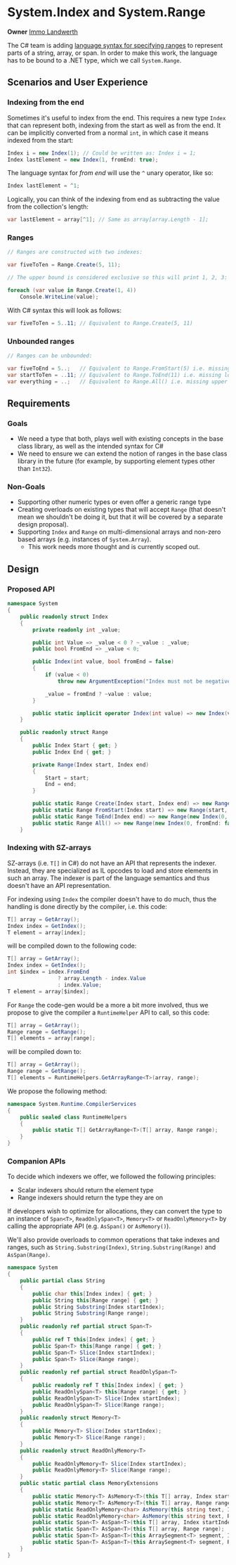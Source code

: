 # System.Index and System.Range

**Owner** [Immo Landwerth](https://github.com/terrajobst)

The C# team is adding [language syntax for specifying ranges][csharp-range] to
represent parts of a string, array, or span. In order to make this work, the
language has to be bound to a .NET type, which we call `System.Range`.

[csharp-range]: https://github.com/dotnet/csharplang/blob/main/proposals/csharp-8.0/ranges.md

## Scenarios and User Experience

### Indexing from the end

Sometimes it's useful to index from the end. This requires a new type `Index`
that can represent both, indexing from the start as well as from the end. It can
be implicitly converted from a normal `int`, in which case it means indexed from
the start:

```C#
Index i = new Index(1); // Could be written as: Index i = 1;
Index lastElement = new Index(1, fromEnd: true);
```

The language syntax for *from end* will use the `^` unary operator, like so:

```C#
Index lastElement = ^1;
```

Logically, you can think of the indexing from end as subtracting the value from
the collection's length:

```C#
var lastElement = array[^1]; // Same as array[array.Length - 1];
```

### Ranges

```C#
// Ranges are constructed with two indexes:

var fiveToTen = Range.Create(5, 11);

// The upper bound is considered exclusive so this will print 1, 2, 3:

foreach (var value in Range.Create(1, 4))
    Console.WriteLine(value);
```

With C# syntax this will look as follows:

```C#
var fiveToTen = 5..11; // Equivalent to Range.Create(5, 11)
```

### Unbounded ranges

```C#
// Ranges can be unbounded:

var fiveToEnd = 5..;   // Equivalent to Range.FromStart(5) i.e. missing upper bound
var startToTen = ..11; // Equivalent to Range.ToEnd(11) i.e. missing lower bound
var everything = ..;   // Equivalent to Range.All() i.e. missing upper and lower bound
```

## Requirements

### Goals

* We need a type that both, plays well with existing concepts in the base class
  library, as well as the intended syntax for C#
* We need to ensure we can extend the notion of ranges in the base class library
  in the future (for example, by supporting element types other than `Int32`).

### Non-Goals

* Supporting other numeric types or even offer a generic range type
* Creating overloads on existing types that will accept `Range` (that doesn't
  mean we shouldn't be doing it, but that it will be covered by a separate
  design proposal).
* Supporting `Index` and `Range` on multi-dimensional arrays and non-zero based
  arrays (e.g. instances of `System.Array`).
    - This work needs more thought and is currently scoped out.

## Design

### Proposed API

```C#
namespace System
{
    public readonly struct Index
    {
        private readonly int _value;

        public int Value => _value < 0 ? ~_value : _value;
        public bool FromEnd => _value < 0;

        public Index(int value, bool fromEnd = false)
        {
            if (value < 0)
                throw new ArgumentException("Index must not be negative.", nameof(value));

            _value = fromEnd ? ~value : value;
        }

        public static implicit operator Index(int value) => new Index(value);
    }

    public readonly struct Range
    {
        public Index Start { get; }
        public Index End { get; }

        private Range(Index start, Index end)
        {
            Start = start;
            End = end;
        }

        public static Range Create(Index start, Index end) => new Range(start, end);
        public static Range FromStart(Index start) => new Range(start, new Index(0, fromEnd: true));
        public static Range ToEnd(Index end) => new Range(new Index(0, fromEnd: false), end);
        public static Range All() => new Range(new Index(0, fromEnd: false), new Index(0, fromEnd: true));
    }
```

### Indexing with SZ-arrays

SZ-arrays (i.e. `T[]` in C#) do not have an API that represents the indexer.
Instead, they are specialized as IL opcodes to load and store elements in such
an array. The indexer is part of the language semantics and thus doesn't have an
API representation.

For indexing using `Index` the compiler doesn't have to do much, thus the
handling is done directly by the compiler, i.e. this code:

```C#
T[] array = GetArray();
Index index = GetIndex();
T element = array[index];
```

will be compiled down to the following code:

```C#
T[] array = GetArray();
Index index = GetIndex();
int $index = index.FromEnd
                ? array.Length - index.Value
                : index.Value;
T element = array[$index];
```

For `Range` the code-gen would be a more a bit more involved, thus we propose
to give the compiler a `RuntimeHelper` API to call, so this code:

```C#
T[] array = GetArray();
Range range = GetRange();
T[] elements = array[range];
```

will be compiled down to:

```C#
T[] array = GetArray();
Range range = GetRange();
T[] elements = RuntimeHelpers.GetArrayRange<T>(array, range);
```

We propose the following method:

```C#
namespace System.Runtime.CompilerServices
{
    public sealed class RuntimeHelpers
    {
        public static T[] GetArrayRange<T>(T[] array, Range range);
    }
}
```

### Companion APIs

To decide which indexers we offer, we followed the following principles:

* Scalar indexers should return the element type
* Range indexers should return the type they are on

If developers wish to optimize for allocations, they can convert the type to an
instance of `Span<T>`, `ReadOnlySpan<T>`, `Memory<T>` or `ReadOnlyMemory<T>` by
calling the appropriate API (e.g. `AsSpan()` or `AsMemory()`).

We'll also provide overloads to common operations that take indexes and ranges,
such as `String.Substring(Index)`, `String.Substring(Range)` and
`AsSpan(Range)`.

```C#
namespace System
{
    public partial class String
    {
        public char this[Index index] { get; }
        public String this[Range range] { get; }
        public String Substring(Index startIndex);
        public String Substring(Range range);
    }
    public readonly ref partial struct Span<T>
    {
        public ref T this[Index index] { get; }
        public Span<T> this[Range range] { get; }
        public Span<T> Slice(Index startIndex);
        public Span<T> Slice(Range range);
    }
    public readonly ref partial struct ReadOnlySpan<T>
    {
        public readonly ref T this[Index index] { get; }
        public ReadOnlySpan<T> this[Range range] { get; }
        public ReadOnlySpan<T> Slice(Index startIndex);
        public ReadOnlySpan<T> Slice(Range range);
    }
    public readonly struct Memory<T>
    {
        public Memory<T> Slice(Index startIndex);
        public Memory<T> Slice(Range range);
    }
    public readonly struct ReadOnlyMemory<T>
    {        
        public ReadOnlyMemory<T> Slice(Index startIndex);
        public ReadOnlyMemory<T> Slice(Range range);
    }
    public static partial class MemoryExtensions
    {
        public static Memory<T> AsMemory<T>(this T[] array, Index startIndex);
        public static Memory<T> AsMemory<T>(this T[] array, Range range);
        public static ReadOnlyMemory<char> AsMemory(this string text, Index startIndex);
        public static ReadOnlyMemory<char> AsMemory(this string text, Range range);
        public static Span<T> AsSpan<T>(this T[] array, Index startIndex);
        public static Span<T> AsSpan<T>(this T[] array, Range range);
        public static Span<T> AsSpan<T>(this ArraySegment<T> segment, Index startIndex);
        public static Span<T> AsSpan<T>(this ArraySegment<T> segment, Range range);
    }    
}
```
